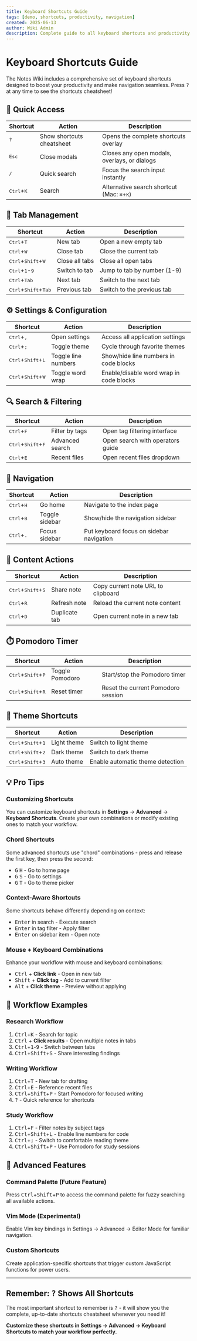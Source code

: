 ```yaml
---
title: Keyboard Shortcuts Guide
tags: [demo, shortcuts, productivity, navigation]
created: 2025-06-13
author: Wiki Admin
description: Complete guide to all keyboard shortcuts and productivity features
---
```


# Keyboard Shortcuts Guide

The Notes Wiki includes a comprehensive set of keyboard shortcuts designed to boost your productivity and make navigation seamless. Press <kbd>?</kbd> at any time to see the shortcuts cheatsheet!

## 🎯 Quick Access

| Shortcut | Action | Description |
|----------|--------|-------------|
| <kbd>?</kbd> | Show shortcuts cheatsheet | Opens the complete shortcuts overlay |
| <kbd>Esc</kbd> | Close modals | Closes any open modals, overlays, or dialogs |
| <kbd>/</kbd> | Quick search | Focus the search input instantly |
| <kbd>Ctrl</kbd>+<kbd>K</kbd> | Search | Alternative search shortcut (Mac: <kbd>⌘</kbd>+<kbd>K</kbd>) |

## 📑 Tab Management

| Shortcut | Action | Description |
|----------|--------|-------------|
| <kbd>Ctrl</kbd>+<kbd>T</kbd> | New tab | Open a new empty tab |
| <kbd>Ctrl</kbd>+<kbd>W</kbd> | Close tab | Close the current tab |
| <kbd>Ctrl</kbd>+<kbd>Shift</kbd>+<kbd>W</kbd> | Close all tabs | Close all open tabs |
| <kbd>Ctrl</kbd>+<kbd>1</kbd>-<kbd>9</kbd> | Switch to tab | Jump to tab by number (1-9) |
| <kbd>Ctrl</kbd>+<kbd>Tab</kbd> | Next tab | Switch to the next tab |
| <kbd>Ctrl</kbd>+<kbd>Shift</kbd>+<kbd>Tab</kbd> | Previous tab | Switch to the previous tab |

## ⚙️ Settings & Configuration

| Shortcut | Action | Description |
|----------|--------|-------------|
| <kbd>Ctrl</kbd>+<kbd>,</kbd> | Open settings | Access all application settings |
| <kbd>Ctrl</kbd>+<kbd>;</kbd> | Toggle theme | Cycle through favorite themes |
| <kbd>Ctrl</kbd>+<kbd>Shift</kbd>+<kbd>L</kbd> | Toggle line numbers | Show/hide line numbers in code blocks |
| <kbd>Ctrl</kbd>+<kbd>Shift</kbd>+<kbd>W</kbd> | Toggle word wrap | Enable/disable word wrap in code blocks |

## 🔍 Search & Filtering

| Shortcut | Action | Description |
|----------|--------|-------------|
| <kbd>Ctrl</kbd>+<kbd>F</kbd> | Filter by tags | Open tag filtering interface |
| <kbd>Ctrl</kbd>+<kbd>Shift</kbd>+<kbd>F</kbd> | Advanced search | Open search with operators guide |
| <kbd>Ctrl</kbd>+<kbd>E</kbd> | Recent files | Open recent files dropdown |

## 🧭 Navigation

| Shortcut | Action | Description |
|----------|--------|-------------|
| <kbd>Ctrl</kbd>+<kbd>H</kbd> | Go home | Navigate to the index page |
| <kbd>Ctrl</kbd>+<kbd>B</kbd> | Toggle sidebar | Show/hide the navigation sidebar |
| <kbd>Ctrl</kbd>+<kbd>.</kbd> | Focus sidebar | Put keyboard focus on sidebar navigation |

## 📝 Content Actions

| Shortcut | Action | Description |
|----------|--------|-------------|
| <kbd>Ctrl</kbd>+<kbd>Shift</kbd>+<kbd>S</kbd> | Share note | Copy current note URL to clipboard |
| <kbd>Ctrl</kbd>+<kbd>R</kbd> | Refresh note | Reload the current note content |
| <kbd>Ctrl</kbd>+<kbd>D</kbd> | Duplicate tab | Open current note in a new tab |

## ⏱️ Pomodoro Timer

| Shortcut | Action | Description |
|----------|--------|-------------|
| <kbd>Ctrl</kbd>+<kbd>Shift</kbd>+<kbd>P</kbd> | Toggle Pomodoro | Start/stop the Pomodoro timer |
| <kbd>Ctrl</kbd>+<kbd>Shift</kbd>+<kbd>R</kbd> | Reset timer | Reset the current Pomodoro session |

## 🎨 Theme Shortcuts

| Shortcut | Action | Description |
|----------|--------|-------------|
| <kbd>Ctrl</kbd>+<kbd>Shift</kbd>+<kbd>1</kbd> | Light theme | Switch to light theme |
| <kbd>Ctrl</kbd>+<kbd>Shift</kbd>+<kbd>2</kbd> | Dark theme | Switch to dark theme |
| <kbd>Ctrl</kbd>+<kbd>Shift</kbd>+<kbd>3</kbd> | Auto theme | Enable automatic theme detection |

## 💡 Pro Tips

### Customizing Shortcuts

You can customize keyboard shortcuts in **Settings** → **Advanced** → **Keyboard Shortcuts**. Create your own combinations or modify existing ones to match your workflow.

### Chord Shortcuts

Some advanced shortcuts use "chord" combinations - press and release the first key, then press the second:

- <kbd>G</kbd> <kbd>H</kbd> - Go to home page
- <kbd>G</kbd> <kbd>S</kbd> - Go to settings  
- <kbd>G</kbd> <kbd>T</kbd> - Go to theme picker

### Context-Aware Shortcuts

Some shortcuts behave differently depending on context:

- <kbd>Enter</kbd> in search - Execute search
- <kbd>Enter</kbd> in tag filter - Apply filter  
- <kbd>Enter</kbd> on sidebar item - Open note

### Mouse + Keyboard Combinations

Enhance your workflow with mouse and keyboard combinations:

- <kbd>Ctrl</kbd> + **Click link** - Open in new tab
- <kbd>Shift</kbd> + **Click tag** - Add to current filter
- <kbd>Alt</kbd> + **Click theme** - Preview without applying

## 🚀 Workflow Examples

### Research Workflow
1. <kbd>Ctrl</kbd>+<kbd>K</kbd> - Search for topic
2. <kbd>Ctrl</kbd> + **Click results** - Open multiple notes in tabs
3. <kbd>Ctrl</kbd>+<kbd>1</kbd>-<kbd>9</kbd> - Switch between tabs
4. <kbd>Ctrl</kbd>+<kbd>Shift</kbd>+<kbd>S</kbd> - Share interesting findings

### Writing Workflow  
1. <kbd>Ctrl</kbd>+<kbd>T</kbd> - New tab for drafting
2. <kbd>Ctrl</kbd>+<kbd>E</kbd> - Reference recent files
3. <kbd>Ctrl</kbd>+<kbd>Shift</kbd>+<kbd>P</kbd> - Start Pomodoro for focused writing
4. <kbd>?</kbd> - Quick reference for shortcuts

### Study Workflow
1. <kbd>Ctrl</kbd>+<kbd>F</kbd> - Filter notes by subject tags
2. <kbd>Ctrl</kbd>+<kbd>Shift</kbd>+<kbd>L</kbd> - Enable line numbers for code
3. <kbd>Ctrl</kbd>+<kbd>;</kbd> - Switch to comfortable reading theme
4. <kbd>Ctrl</kbd>+<kbd>Shift</kbd>+<kbd>P</kbd> - Use Pomodoro for study sessions

## 🔧 Advanced Features

### Command Palette (Future Feature)
Press <kbd>Ctrl</kbd>+<kbd>Shift</kbd>+<kbd>P</kbd> to access the command palette for fuzzy searching all available actions.

### Vim Mode (Experimental)
Enable Vim key bindings in Settings → Advanced → Editor Mode for familiar navigation.

### Custom Shortcuts
Create application-specific shortcuts that trigger custom JavaScript functions for power users.

---

## Remember: <kbd>?</kbd> Shows All Shortcuts

The most important shortcut to remember is <kbd>?</kbd> - it will show you the complete, up-to-date shortcuts cheatsheet whenever you need it!

**Customize these shortcuts in Settings → Advanced → Keyboard Shortcuts to match your workflow perfectly.**
